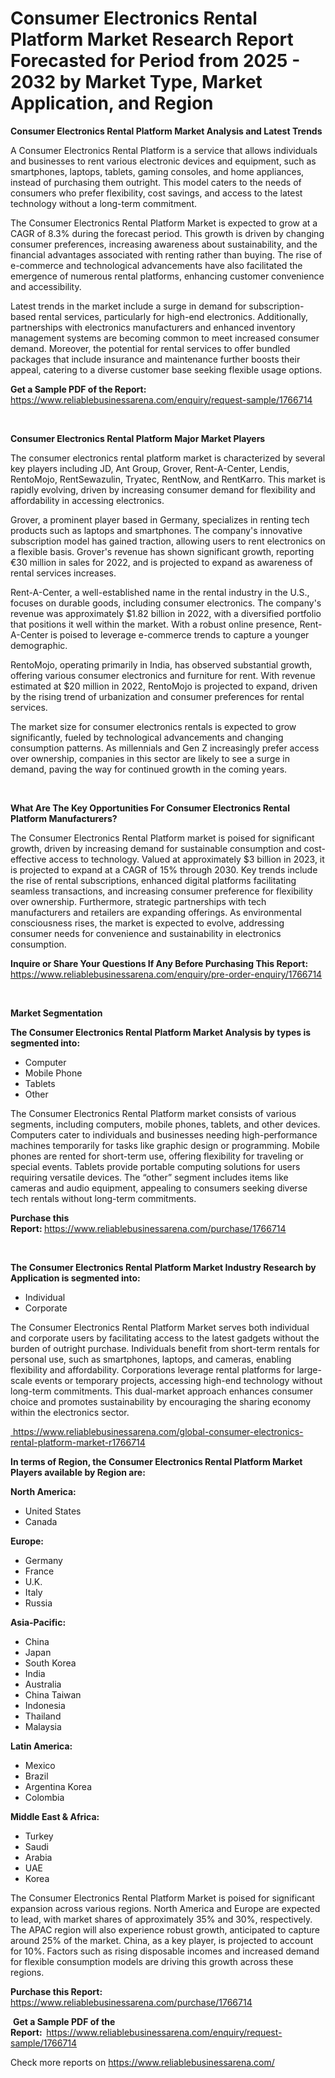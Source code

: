 <p><h1>Consumer Electronics Rental Platform Market Research Report Forecasted for Period from 2025 -  2032 by Market Type, Market Application, and Region</h1></p><p><strong>Consumer Electronics Rental Platform Market Analysis and Latest Trends</strong></p>
<p><p>A Consumer Electronics Rental Platform is a service that allows individuals and businesses to rent various electronic devices and equipment, such as smartphones, laptops, tablets, gaming consoles, and home appliances, instead of purchasing them outright. This model caters to the needs of consumers who prefer flexibility, cost savings, and access to the latest technology without a long-term commitment. </p><p>The Consumer Electronics Rental Platform Market is expected to grow at a CAGR of 8.3% during the forecast period. This growth is driven by changing consumer preferences, increasing awareness about sustainability, and the financial advantages associated with renting rather than buying. The rise of e-commerce and technological advancements have also facilitated the emergence of numerous rental platforms, enhancing customer convenience and accessibility. </p><p>Latest trends in the market include a surge in demand for subscription-based rental services, particularly for high-end electronics. Additionally, partnerships with electronics manufacturers and enhanced inventory management systems are becoming common to meet increased consumer demand. Moreover, the potential for rental services to offer bundled packages that include insurance and maintenance further boosts their appeal, catering to a diverse customer base seeking flexible usage options.</p></p>
<p><strong>Get a Sample PDF of the Report:&nbsp;</strong> <a href="https://www.reliablebusinessarena.com/enquiry/request-sample/1766714?utm_campaign=3041&utm_medium=2&utm_source=Github&utm_content=ia&utm_term=11032025&utm_id=consumer-electronics-rental-platform">https://www.reliablebusinessarena.com/enquiry/request-sample/1766714</a></p>
<p>&nbsp;</p>
<p><strong>Consumer Electronics Rental Platform Major Market Players</strong></p>
<p><p>The consumer electronics rental platform market is characterized by several key players including JD, Ant Group, Grover, Rent-A-Center, Lendis, RentoMojo, RentSewazulin, Tryatec, RentNow, and RentKarro. This market is rapidly evolving, driven by increasing consumer demand for flexibility and affordability in accessing electronics.</p><p>Grover, a prominent player based in Germany, specializes in renting tech products such as laptops and smartphones. The company's innovative subscription model has gained traction, allowing users to rent electronics on a flexible basis. Grover's revenue has shown significant growth, reporting €30 million in sales for 2022, and is projected to expand as awareness of rental services increases.</p><p>Rent-A-Center, a well-established name in the rental industry in the U.S., focuses on durable goods, including consumer electronics. The company's revenue was approximately $1.82 billion in 2022, with a diversified portfolio that positions it well within the market. With a robust online presence, Rent-A-Center is poised to leverage e-commerce trends to capture a younger demographic.</p><p>RentoMojo, operating primarily in India, has observed substantial growth, offering various consumer electronics and furniture for rent. With revenue estimated at $20 million in 2022, RentoMojo is projected to expand, driven by the rising trend of urbanization and consumer preferences for rental services.</p><p>The market size for consumer electronics rentals is expected to grow significantly, fueled by technological advancements and changing consumption patterns. As millennials and Gen Z increasingly prefer access over ownership, companies in this sector are likely to see a surge in demand, paving the way for continued growth in the coming years.</p></p>
<p>&nbsp;</p>
<p><strong>What Are The Key Opportunities For Consumer Electronics Rental Platform Manufacturers?</strong></p>
<p><p>The Consumer Electronics Rental Platform market is poised for significant growth, driven by increasing demand for sustainable consumption and cost-effective access to technology. Valued at approximately $3 billion in 2023, it is projected to expand at a CAGR of 15% through 2030. Key trends include the rise of rental subscriptions, enhanced digital platforms facilitating seamless transactions, and increasing consumer preference for flexibility over ownership. Furthermore, strategic partnerships with tech manufacturers and retailers are expanding offerings. As environmental consciousness rises, the market is expected to evolve, addressing consumer needs for convenience and sustainability in electronics consumption.</p></p>
<p><strong>Inquire or Share Your Questions If Any Before Purchasing This Report:</strong> <a href="https://www.reliablebusinessarena.com/enquiry/pre-order-enquiry/1766714?utm_campaign=3041&utm_medium=2&utm_source=Github&utm_content=ia&utm_term=11032025&utm_id=consumer-electronics-rental-platform">https://www.reliablebusinessarena.com/enquiry/pre-order-enquiry/1766714</a></p>
<p>&nbsp;</p>
<p><strong>Market Segmentation</strong></p>
<p><strong>The Consumer Electronics Rental Platform Market Analysis by types is segmented into:</strong></p>
<p><ul><li>Computer</li><li>Mobile Phone</li><li>Tablets</li><li>Other</li></ul></p>
<p><p>The Consumer Electronics Rental Platform market consists of various segments, including computers, mobile phones, tablets, and other devices. Computers cater to individuals and businesses needing high-performance machines temporarily for tasks like graphic design or programming. Mobile phones are rented for short-term use, offering flexibility for traveling or special events. Tablets provide portable computing solutions for users requiring versatile devices. The “other” segment includes items like cameras and audio equipment, appealing to consumers seeking diverse tech rentals without long-term commitments.</p></p>
<p><strong>Purchase this Report:&nbsp;</strong><a href="https://www.reliablebusinessarena.com/purchase/1766714?utm_campaign=3041&utm_medium=2&utm_source=Github&utm_content=ia&utm_term=11032025&utm_id=consumer-electronics-rental-platform">https://www.reliablebusinessarena.com/purchase/1766714</a></p>
<p>&nbsp;</p>
<p><strong>The Consumer Electronics Rental Platform Market Industry Research by Application is segmented into:</strong></p>
<p><ul><li>Individual</li><li>Corporate</li></ul></p>
<p><p>The Consumer Electronics Rental Platform Market serves both individual and corporate users by facilitating access to the latest gadgets without the burden of outright purchase. Individuals benefit from short-term rentals for personal use, such as smartphones, laptops, and cameras, enabling flexibility and affordability. Corporations leverage rental platforms for large-scale events or temporary projects, accessing high-end technology without long-term commitments. This dual-market approach enhances consumer choice and promotes sustainability by encouraging the sharing economy within the electronics sector.</p></p>
<p><a href="https://www.reliablebusinessarena.com/global-consumer-electronics-rental-platform-market-r1766714?utm_campaign=3041&utm_medium=2&utm_source=Github&utm_content=ia&utm_term=11032025&utm_id=consumer-electronics-rental-platform">&nbsp;https://www.reliablebusinessarena.com/global-consumer-electronics-rental-platform-market-r1766714</a></p>
<p><strong>In terms of Region, the Consumer Electronics Rental Platform Market Players available by Region are:</strong></p>
<p>
    <p> <strong> North America: </strong>
        <ul>
            <li>United States</li>
            <li>Canada</li>
        </ul>
        </p> 
    <p> <strong> Europe: </strong>
        <ul>
            <li>Germany</li>
            <li>France</li>
            <li>U.K.</li>
            <li>Italy</li>
            <li>Russia</li>
        </ul>
        </p> 
    <p> <strong> Asia-Pacific: </strong>
        <ul>
            <li>China</li>
            <li>Japan</li>
            <li>South Korea</li>
            <li>India</li>
            <li>Australia</li>
            <li>China Taiwan</li>
            <li>Indonesia</li>
            <li>Thailand</li>
            <li>Malaysia</li>
        </ul>
        </p> 
    <p> <strong> Latin America: </strong>
        <ul>
            <li>Mexico</li>
            <li>Brazil</li>
            <li>Argentina Korea</li>
            <li>Colombia</li>
        </ul>
        </p> 
    <p> <strong> Middle East & Africa: </strong>
        <ul>
            <li>Turkey</li>
            <li>Saudi</li>
            <li>Arabia</li>
            <li>UAE</li>
            <li>Korea</li>
        </ul>
    </p>
    </p>
<p><p>The Consumer Electronics Rental Platform Market is poised for significant expansion across various regions. North America and Europe are expected to lead, with market shares of approximately 35% and 30%, respectively. The APAC region will also experience robust growth, anticipated to capture around 25% of the market. China, as a key player, is projected to account for 10%. Factors such as rising disposable incomes and increased demand for flexible consumption models are driving this growth across these regions.</p></p>
<p><strong>Purchase this Report: </strong><a href="https://www.reliablebusinessarena.com/purchase/1766714?utm_campaign=3041&utm_medium=2&utm_source=Github&utm_content=ia&utm_term=11032025&utm_id=consumer-electronics-rental-platform">https://www.reliablebusinessarena.com/purchase/1766714</a></p>
<p>&nbsp;<strong>Get a Sample PDF of the Report:&nbsp;&nbsp;</strong><a href="https://www.reliablebusinessarena.com/enquiry/request-sample/1766714?utm_campaign=3041&utm_medium=2&utm_source=Github&utm_content=ia&utm_term=11032025&utm_id=consumer-electronics-rental-platform">https://www.reliablebusinessarena.com/enquiry/request-sample/1766714</a></p>
<p><strong></strong></p>
<p>Check more reports on <a href="https://www.reliablebusinessarena.com/?utm_campaign=3041&utm_medium=2&utm_source=Github&utm_content=ia&utm_term=11032025&utm_id=consumer-electronics-rental-platform">https://www.reliablebusinessarena.com/</a></p>